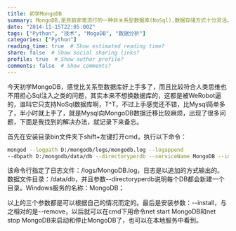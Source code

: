 ```yaml
---
title: 初学MongoDB
summary: MongoDB,是目前非常流行的一种非关系型数据库(NoSql),数据存储方式十分灵活。MongoDB很好的实现了面向对象的思想(OO思想),在MongoDB中 每一条记录都是一个Document对象。Mongo DB最大的优势在于所有的数据持久操作都无需开发人员手动编写SQL语句,直接调用方法就可以轻松的实现CRUD操作。
date: "2014-11-15T22:05:00Z"
tags: ["Python", "技术", "MogoDB", "数据分析"]
categories: ["Python"]
reading_time: true  # Show estimated reading time?
share: false  # Show social sharing links?
profile: true  # Show author profile?
comments: false  # Show comments?
---
```

今天初学MongoDB，感觉比关系型数据库好上手多了，而且比较符合人类思维也不用担心Sql注入之类的问题，其实本来不想换数据库的，这都是被WeRobot逼的，谁叫它只支持NoSql数据库啊，T^T，不过上手感觉还不错，比Mysql简单多了，半小时就上手了，就是Mysql向MongoDB数据迁移比较麻烦，出现了很多问题，下面是我找到的解决办法，就记录下来备忘。

首先在安装目录bin文件夹下shift+左键打开cmd，执行以下命令：

``` bash
mongod --logpath D:/mongodb/logs/mongodb.log --logappend
--dbpath D:/mongodb/data/db --directoryperdb --serviceName MongoDB --install
```

该命令行指定了日志文件：/logs/MongoDB.log，日志是以追加的方式输出的。数据文件目录：/data/db，并且参数--directoryperdb说明每个DB都会新建一个目录。Windows服务的名称：MongoDB；

以上的三个参数都是可以根据自己的情况而定的。最后是安装参数：--install，与之相对的是--remove，以后就可以在cmd下用命令net start MongoDB和net stop MongoDB来启动和停止MongoDB了，也可以在本地服务中看到。
